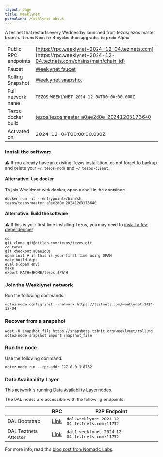 ```yaml
---
layout: page
title: Weeklynet
permalink: /weeklynet-about
---
```


A testnet that restarts every Wednesday launched from tezos/tezos master branch. It runs Next for 4 cycles then upgrades to proto Alpha.

| | |
|-------|---------------------|
| Public RPC endpoints | [https://rpc.weeklynet-2024-12-04.teztnets.com](https://rpc.weeklynet-2024-12-04.teztnets.com/chains/main/chain_id)<br/> |
| Faucet | [Weeklynet faucet](https://faucet.weeklynet-2024-12-04.teztnets.com) |
| Rolling Snapshot | [Weeklynet snapshot](https://snapshots.tzinit.org/weeklynet/rolling) |
| Full network name | `TEZOS-WEEKLYNET-2024-12-04T00:00:00.000Z` |
| Tezos docker build | [tezos/tezos:master_a0ae2d0e_20241203173640](https://hub.docker.com/r/tezos/tezos/tags?page=1&ordering=last_updated&name=master_a0ae2d0e_20241203173640) |
| Activated on | 2024-12-04T00:00:00.000Z |





### Install the software

⚠️  If you already have an existing Tezos installation, do not forget to backup and delete your `~/.tezos-node` and `~/.tezos-client`.



#### Alternative: Use docker

To join Weeklynet with docker, open a shell in the container:

```
docker run -it --entrypoint=/bin/sh tezos/tezos:master_a0ae2d0e_20241203173640
```


#### Alternative: Build the software

⚠️  If this is your first time installing Tezos, you may need to [install a few dependencies](https://tezos.gitlab.io/introduction/howtoget.html#setting-up-the-development-environment-from-scratch).

```
cd
git clone git@gitlab.com:tezos/tezos.git
cd tezos
git checkout a0ae2d0e
opam init # if this is your first time using OPAM
make build-deps
eval $(opam env)
make
export PATH=$HOME/tezos:$PATH
```

### Join the Weeklynet network

Run the following commands:

```
octez-node config init --network https://teztnets.com/weeklynet-2024-12-04

```


### Recover from a snapshot

```
wget -O snapshot_file https://snapshots.tzinit.org/weeklynet/rolling
octez-node snapshot import snapshot_file
```


### Run the node

Use the following command:

```
octez-node run --rpc-addr 127.0.0.1:8732
```




### Data Availability Layer

This network is running [Data Availability Layer](https://tezos.gitlab.io/shell/dal.html) nodes.


The DAL nodes are accessible with the following endpoints:

| | RPC | P2P Endpoint |
|------------|---------|--------------|
| DAL Bootstrap | [Link](https://dal-bootstrap-rpc.weeklynet-2024-12-04.teztnets.com/p2p/gossipsub/scores) | `dal.weeklynet-2024-12-04.teztnets.com:11732` |
| DAL Teztnets Attester | [Link](https://dal-attester-rpc.weeklynet-2024-12-04.teztnets.com/p2p/gossipsub/scores) | `dal1.weeklynet-2024-12-04.teztnets.com:11732` |


For more info, read this [blog post from Nomadic Labs](https://research-development.nomadic-labs.com/data-availability-layer-tezos.html).



